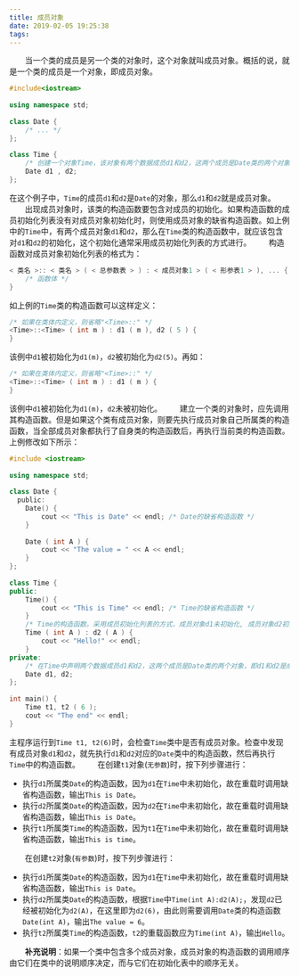 ```yaml
---
title: 成员对象
date: 2019-02-05 19:25:38
tags:
---
```

&emsp;&emsp;当一个类的成员是另一个类的对象时，这个对象就叫成员对象。概括的说，就是一个类的成员是一个对象，即成员对象。

``` cpp
#include<iostream>
​
using namespace std;
​
class Date {
    /* ... */
};
​
class Time {
    /* 创建一个对象Time，该对象有两个数据成员d1和d2，这两个成员是Date类的两个对象 */
    Date d1 , d2;
};
```

在这个例子中，`Time`的成员`d1`和`d2`是`Date`的对象，那么`d1`和`d2`就是成员对象。
&emsp;&emsp;出现成员对象时，该类的构造函数要包含对成员的初始化。如果构造函数的成员初始化列表没有对成员对象初始化时，则使用成员对象的缺省构造函数。如上例中的`Time`中，有两个成员对象`d1`和`d2`，那么在`Time`类的构造函数中，就应该包含对`d1`和`d2`的初始化，这个初始化通常采用成员初始化列表的方式进行。
&emsp;&emsp;构造函数对成员对象初始化列表的格式为：

``` cpp
< 类名 >:: < 类名 > ( < 总参数表 > ) : < 成员对象1 > ( < 形参表1 > ), ... {
    /* 函数体 */
}
```

如上例的`Time`类的构造函数可以这样定义：

``` cpp
/* 如果在类体内定义，则省略"<Time>::" */
<Time>::<Time> ( int m ) : d1 ( m ), d2 ( 5 ) {
}
```

该例中`d1`被初始化为`d1(m)`，`d2`被初始化为`d2(5)`。再如：

``` cpp
/* 如果在类体内定义，则省略"<Time>::" */
<Time>::<Time> ( int m ) : d1 ( m ) {
}
```

该例中`d1`被初始化为`d1(m)`，`d2`未被初始化。
&emsp;&emsp;建立一个类的对象时，应先调用其构造函数。但是如果这个类有成员对象，则要先执行成员对象自己所属类的构造函数，当全部成员对象都执行了自身类的构造函数后，再执行当前类的构造函数。上例修改如下所示：

``` cpp
#include <iostream>
​
using namespace std;
​
class Date {
  public:
    Date() {
        cout << "This is Date" << endl; /* Date的缺省构造函数 */
    }
​
    Date ( int A ) {
        cout << "The value = " << A << endl;
    }
};
​
class Time {
public:
    Time() {
        cout << "This is Time" << endl; /* Time的缺省构造函数 */
    }
    /* Time的构造函数。采用成员初始化列表的方式，成员对象d1未初始化, 成员对象d2初始化为A */
    Time ( int A ) : d2 ( A ) {
        cout << "Hello!" << endl;
    }
private:
    /* 在Time中声明两个数据成员d1和d2，这两个成员是Date类的两个对象，即d1和d2是成员对象 */
    Date d1, d2;
};
​
int main() {
    Time t1, t2 ( 6 );
    cout << "The end" << endl;
}
```

主程序运行到`Time t1, t2(6)`时，会检查`Time`类中是否有成员对象。检查中发现有成员对象`d1`和`d2`，就先执行`d1`和`d2`对应的`Date`类中的构造函数，然后再执行`Time`中的构造函数。
&emsp;&emsp;在创建`t1`对象(`无参数`)时，按下列步骤进行：

- 执行`d1`所属类`Date`的构造函数，因为`d1`在`Time`中未初始化，故在重载时调用缺省构造函数，输出`This is Date`。
- 执行`d2`所属类`Date`的构造函数，因为`d2`在`Time`中未初始化，故在重载时调用缺省构造函数，输出`This is Date`。
- 执行`t1`所属类`Time`的构造函数，因为`t1`在`Time`中未初始化，故在重载时调用缺省构造函数，输出`This is time`。

&emsp;&emsp;在创建`t2`对象(`有参数`)时，按下列步骤进行：

- 执行`d1`所属类`Date`的构造函数，因为`d1`在`Time`中未初始化，故在重载时调用缺省构造函数，输出`This is Date`。
- 执行`d2`所属类`Date`的构造函数，根据`Time`中`Time(int A):d2(A);`，发现`d2`已经被初始化为`d2(A)`，在这里即为`d2(6)`，由此则需要调用`Date`类的构造函数`Date(int A)`，输出`The value = 6`。
- 执行`t2`所属类`Time`的构造函数，`t2`的重载函数应为`Time(int A)`，输出`Hello`。

&emsp;&emsp;**补充说明**：如果一个类中包含多个成员对象，成员对象的构造函数的调用顺序由它们在类中的说明顺序决定，而与它们在初始化表中的顺序无关。